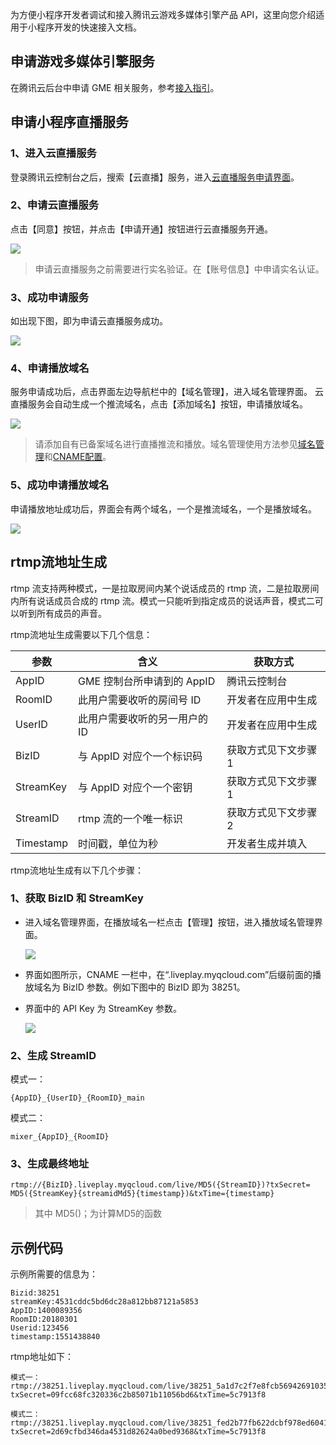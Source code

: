 为方便小程序开发者调试和接入腾讯云游戏多媒体引擎产品 API，这里向您介绍适用于小程序开发的快速接入文档。


## 申请游戏多媒体引擎服务

在腾讯云后台中申请 GME 相关服务，参考[接入指引](https://cloud.tencent.com/document/product/607/10782)。

## 申请小程序直播服务
### 1、进入云直播服务
登录腾讯云控制台之后，搜索【云直播】服务，进入[云直播服务申请界面](https://console.cloud.tencent.com/live)。

### 2、申请云直播服务
点击【同意】按钮，并点击【申请开通】按钮进行云直播服务开通。

![](https://main.qcloudimg.com/raw/3cc2238c29b077c8c9b50a5f62ce0df6.png)

> 申请云直播服务之前需要进行实名验证。在【账号信息】中申请实名认证。

### 3、成功申请服务
如出现下图，即为申请云直播服务成功。

![](https://main.qcloudimg.com/raw/53d626f2dea1eaecf459636db1481e4b.png)

### 4、申请播放域名
服务申请成功后，点击界面左边导航栏中的【域名管理】，进入域名管理界面。
云直播服务会自动生成一个推流域名，点击【添加域名】按钮，申请播放域名。

![](https://main.qcloudimg.com/raw/d24740621f990a6101ee031de1a78cc4.png)
> 请添加自有已备案域名进行直播推流和播放。域名管理使用方法参见[域名管理](https://cloud.tencent.com/document/product/267/30559)和[CNAME配置](https://cloud.tencent.com/document/product/267/30010)。


### 5、成功申请播放域名
申请播放地址成功后，界面会有两个域名，一个是推流域名，一个是播放域名。

![](https://main.qcloudimg.com/raw/df0850145ad53d12285e8e1b8f29cec5.png)


## rtmp流地址生成
rtmp 流支持两种模式，一是拉取房间内某个说话成员的 rtmp 流，二是拉取房间内所有说话成员合成的 rtmp 流。模式一只能听到指定成员的说话声音，模式二可以听到所有成员的声音。

rtmp流地址生成需要以下几个信息：

|参数|含义|获取方式|
|-----|-----|-----|
|AppID|GME 控制台所申请到的 AppID |腾讯云控制台|
|RoomID|此用户需要收听的房间号 ID |开发者在应用中生成|
|UserID|此用户需要收听的另一用户的 ID |开发者在应用中生成|
|BizID|与 AppID 对应个一个标识码 |获取方式见下文步骤1|
|StreamKey|与 AppID 对应个一个密钥 |获取方式见下文步骤1|
|StreamID|rtmp 流的一个唯一标识|获取方式见下文步骤2|
|Timestamp|时间戳，单位为秒 |开发者生成并填入|


rtmp流地址生成有以下几个步骤：
### 1、获取 BizID 和 StreamKey

- 进入域名管理界面，在播放域名一栏点击【管理】按钮，进入播放域名管理界面。
  
  ![](https://main.qcloudimg.com/raw/df0850145ad53d12285e8e1b8f29cec5.png)

- 界面如图所示，CNAME 一栏中，在“.liveplay.myqcloud.com”后缀前面的播放域名为 BizID 参数。例如下图中的 BizID 即为 38251。

- 界面中的 API Key 为 StreamKey 参数。
  
  ![](https://main.qcloudimg.com/raw/6a0a8c119acd2d49b575a40aa7ededcc.png)


### 2、生成 StreamID

模式一：
```
{AppID}_{UserID}_{RoomID}_main
```
模式二：
```
mixer_{AppID}_{RoomID}
```

### 3、生成最终地址
```
rtmp://{BizID}.liveplay.myqcloud.com/live/MD5({StreamID})?txSecret= MD5({StreamKey}{streamidMd5}{timestamp})&txTime={timestamp}
```

> 其中 MD5()；为计算MD5的函数

## 示例代码

示例所需要的信息为：

```
Bizid:38251
streamKey:4531cddc5bd6dc28a812bb87121a5853
AppID:1400089356
RoomID:20180301
Userid:123456
timestamp:1551438840
```

rtmp地址如下：

```
模式一：
rtmp://38251.liveplay.myqcloud.com/live/38251_5a1d7c2f7e8fcb56942691035b49d960?txSecret=09fcc68fc320336c2b85071b11056bd6&txTime=5c7913f8

模式二：
rtmp://38251.liveplay.myqcloud.com/live/38251_fed2b77fb622dcbf978ed6041d9f52d9?txSecret=2d69cfbd346da4531d82624a0bed9368&txTime=5c7913f8
```

